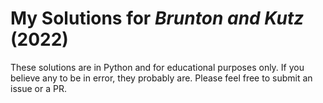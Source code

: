 # My Solutions for _Brunton and Kutz_ (2022)

These solutions are in Python and for educational purposes only.
If you believe any to be in error, they probably are.
Please feel free to submit an issue or a PR.
